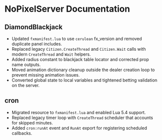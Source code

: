 # NoPixelServer Documentation

## DiamondBlackjack
- Updated `fxmanifest.lua` to use `cerulean` fx_version and removed duplicate panel includes.
- Replaced legacy `Citizen.CreateThread` and `Citizen.Wait` calls with modern `CreateThread` and `Wait` helpers.
- Added radius constant to blackjack table locator and corrected prop name outputs.
- Moved animation dictionary cleanup outside the dealer creation loop to prevent missing animation issues.
- Converted global state to local variables and tightened betting validation on the server.

## cron
- Migrated resource to `fxmanifest.lua` and enabled Lua 5.4 support.
- Replaced legacy timer loop with `CreateThread` scheduler that accounts for skipped minutes.
- Added `cron:runAt` event and `RunAt` export for registering scheduled callbacks.
